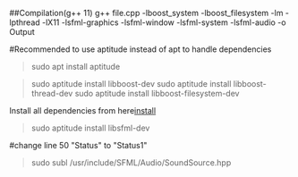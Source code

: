 ##Compilation(g++ 11)
g++ file.cpp -lboost_system -lboost_filesystem  -lm -lpthread -lX11 -lsfml-graphics -lsfml-window -lsfml-system -lsfml-audio -o Output


#Recommended to use aptitude instead of apt to handle dependencies
>sudo apt install aptitude

>sudo aptitude install libboost-dev
>sudo aptitude install libboost-thread-dev
>sudo aptitude install  libboost-filesystem-dev

Install all dependencies from here[install](https://gist.github.com/NoobsArePeople2/8086528)

>sudo aptitude install libsfml-dev

#change line 50 "Status" to "Status1"
>sudo subl /usr/include/SFML/Audio/SoundSource.hpp
